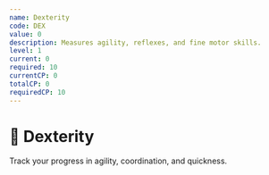 ```yaml
---
name: Dexterity
code: DEX
value: 0
description: Measures agility, reflexes, and fine motor skills.
level: 1
current: 0
required: 10
currentCP: 0
totalCP: 0
requiredCP: 10
---
```

# 🤸 Dexterity

Track your progress in agility, coordination, and quickness.